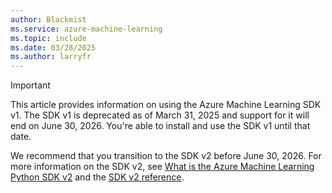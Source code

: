 ```yaml
---
author: Blackmist
ms.service: azure-machine-learning
ms.topic: include
ms.date: 03/28/2025
ms.author: larryfr
---
```


> [!IMPORTANT]
> This article provides information on using the Azure Machine Learning SDK v1. The SDK v1 is deprecated as of March 31, 2025 and support for it will end on June 30, 2026. You're able to install and use the SDK v1 until that date.
>
> We recommend that you transition to the SDK v2 before June 30, 2026. For more information on the SDK v2, see [What is the Azure Machine Learning Python SDK v2](/azure/machine-learning/concept-v2) and the [SDK v2 reference](/python/api/overview/azure/ai-ml-readme).
